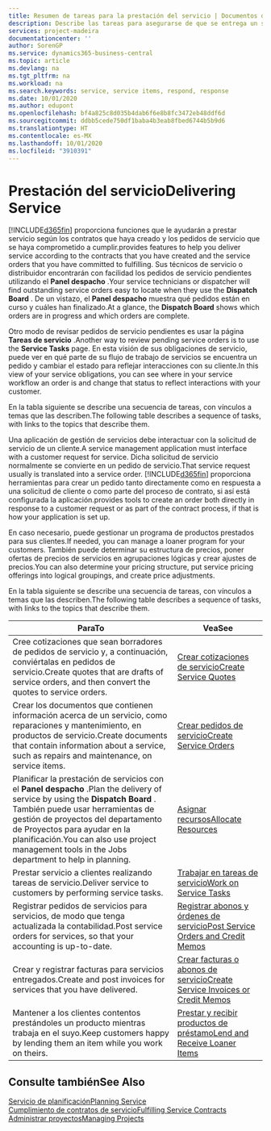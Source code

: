 ```yaml
---
title: Resumen de tareas para la prestación del servicio | Documentos de Microsoft
description: Describe las tareas para asegurarse de que se entrega un servicio de calidad y se cumplen los acuerdos con los clientes.
services: project-madeira
documentationcenter: ''
author: SorenGP
ms.service: dynamics365-business-central
ms.topic: article
ms.devlang: na
ms.tgt_pltfrm: na
ms.workload: na
ms.search.keywords: service, service items, respond, response
ms.date: 10/01/2020
ms.author: edupont
ms.openlocfilehash: bf4a825c8d035b4dab6f6e8b8fc3472eb48ddf6d
ms.sourcegitcommit: ddbb5cede750df1baba4b3eab8fbed6744b5b9d6
ms.translationtype: HT
ms.contentlocale: es-MX
ms.lasthandoff: 10/01/2020
ms.locfileid: "3910391"
---
```

# <a name="delivering-service"></a><span data-ttu-id="bde72-103">Prestación del servicio</span><span class="sxs-lookup"><span data-stu-id="bde72-103">Delivering Service</span></span>
[!INCLUDE[d365fin](includes/d365fin_md.md)] <span data-ttu-id="bde72-104">proporciona funciones que le ayudarán a prestar servicio según los contratos que haya creado y los pedidos de servicio que se haya comprometido a cumplir.</span><span class="sxs-lookup"><span data-stu-id="bde72-104">provides features to help you deliver service according to the contracts that you have created and the service orders that you have committed to fulfilling.</span></span> <span data-ttu-id="bde72-105">Sus técnicos de servicio o distribuidor encontrarán con facilidad los pedidos de servicio pendientes utilizando el **Panel despacho** .</span><span class="sxs-lookup"><span data-stu-id="bde72-105">Your service technicians or dispatcher will find outstanding service orders easy to locate when they use the **Dispatch Board** .</span></span> <span data-ttu-id="bde72-106">De un vistazo, el **Panel despacho** muestra qué pedidos están en curso y cuáles han finalizado.</span><span class="sxs-lookup"><span data-stu-id="bde72-106">At a glance, the **Dispatch Board** shows which orders are in progress and which orders are complete.</span></span>  
  
<span data-ttu-id="bde72-107">Otro modo de revisar pedidos de servicio pendientes es usar la página **Tareas de servicio** .</span><span class="sxs-lookup"><span data-stu-id="bde72-107">Another way to review pending service orders is to use the **Service Tasks** page.</span></span> <span data-ttu-id="bde72-108">En esta visión de sus obligaciones de servicio, puede ver en qué parte de su flujo de trabajo de servicios se encuentra un pedido y cambiar el estado para reflejar interacciones con su cliente.</span><span class="sxs-lookup"><span data-stu-id="bde72-108">In this view of your service obligations, you can see where in your service workflow an order is and change that status to reflect interactions with your customer.</span></span>  
  
<span data-ttu-id="bde72-109">En la tabla siguiente se describe una secuencia de tareas, con vínculos a temas que las describen.</span><span class="sxs-lookup"><span data-stu-id="bde72-109">The following table describes a sequence of tasks, with links to the topics that describe them.</span></span>   

<span data-ttu-id="bde72-110">Una aplicación de gestión de servicios debe interactuar con la solicitud de servicio de un cliente.</span><span class="sxs-lookup"><span data-stu-id="bde72-110">A service management application must interface with a customer request for service.</span></span> <span data-ttu-id="bde72-111">Dicha solicitud de servicio normalmente se convierte en un pedido de servicio.</span><span class="sxs-lookup"><span data-stu-id="bde72-111">That service request usually is translated into a service order.</span></span> [!INCLUDE[d365fin](includes/d365fin_md.md)] <span data-ttu-id="bde72-112">proporciona herramientas para crear un pedido tanto directamente como en respuesta a una solicitud de cliente o como parte del proceso de contrato, si así está configurada la aplicación.</span><span class="sxs-lookup"><span data-stu-id="bde72-112">provides tools to create an order both directly in response to a customer request or as part of the contract process, if that is how your application is set up.</span></span>  
  
<span data-ttu-id="bde72-113">En caso necesario, puede gestionar un programa de productos prestados para sus clientes.</span><span class="sxs-lookup"><span data-stu-id="bde72-113">If needed, you can manage a loaner program for your customers.</span></span> <span data-ttu-id="bde72-114">También puede determinar su estructura de precios, poner ofertas de precios de servicios en agrupaciones lógicas y crear ajustes de precios.</span><span class="sxs-lookup"><span data-stu-id="bde72-114">You can also determine your pricing structure, put service pricing offerings into logical groupings, and create price adjustments.</span></span>  
  
<span data-ttu-id="bde72-115">En la tabla siguiente se describe una secuencia de tareas, con vínculos a temas que las describen.</span><span class="sxs-lookup"><span data-stu-id="bde72-115">The following table describes a sequence of tasks, with links to the topics that describe them.</span></span>   
  
|<span data-ttu-id="bde72-116">**Para**</span><span class="sxs-lookup"><span data-stu-id="bde72-116">**To**</span></span>|<span data-ttu-id="bde72-117">**Vea**</span><span class="sxs-lookup"><span data-stu-id="bde72-117">**See**</span></span>|  
|------------|-------------|  
|<span data-ttu-id="bde72-118">Cree cotizaciones que sean borradores de pedidos de servicio y, a continuación, conviértalas en pedidos de servicio.</span><span class="sxs-lookup"><span data-stu-id="bde72-118">Create quotes that are drafts of service orders, and then convert the quotes to service orders.</span></span>|[<span data-ttu-id="bde72-119">Crear cotizaciones de servicio</span><span class="sxs-lookup"><span data-stu-id="bde72-119">Create Service Quotes</span></span>](service-how-to-create-service-quotes.md)|
|<span data-ttu-id="bde72-120">Crear los documentos que contienen información acerca de un servicio, como reparaciones y mantenimiento, en productos de servicio.</span><span class="sxs-lookup"><span data-stu-id="bde72-120">Create documents that contain information about a service, such as repairs and maintenance, on service items.</span></span>|[<span data-ttu-id="bde72-121">Crear pedidos de servicio</span><span class="sxs-lookup"><span data-stu-id="bde72-121">Create Service Orders</span></span>](service-how-to-create-service-orders.md)|
|<span data-ttu-id="bde72-122">Planificar la prestación de servicios con el **Panel despacho** .</span><span class="sxs-lookup"><span data-stu-id="bde72-122">Plan the delivery of service by using the **Dispatch Board** .</span></span> <span data-ttu-id="bde72-123">También puede usar herramientas de gestión de proyectos del departamento de Proyectos para ayudar en la planificación.</span><span class="sxs-lookup"><span data-stu-id="bde72-123">You can also use project management tools in the Jobs department to help in planning.</span></span>|[<span data-ttu-id="bde72-124">Asignar recursos</span><span class="sxs-lookup"><span data-stu-id="bde72-124">Allocate Resources</span></span>](service-how-to-allocate-resources.md)|  
|<span data-ttu-id="bde72-125">Prestar servicio a clientes realizando tareas de servicio.</span><span class="sxs-lookup"><span data-stu-id="bde72-125">Deliver service to customers by performing service tasks.</span></span>|[<span data-ttu-id="bde72-126">Trabajar en tareas de servicio</span><span class="sxs-lookup"><span data-stu-id="bde72-126">Work on Service Tasks</span></span>](service-how-to-work-on-service-tasks.md)|  
|<span data-ttu-id="bde72-127">Registrar pedidos de servicios para servicios, de modo que tenga actualizada la contabilidad.</span><span class="sxs-lookup"><span data-stu-id="bde72-127">Post service orders for services, so that your accounting is up-to-date.</span></span>|[<span data-ttu-id="bde72-128">Registrar abonos y órdenes de servicio</span><span class="sxs-lookup"><span data-stu-id="bde72-128">Post Service Orders and Credit Memos</span></span>](service-how-to-post-service-orders.md)|  
|<span data-ttu-id="bde72-129">Crear y registrar facturas para servicios entregados.</span><span class="sxs-lookup"><span data-stu-id="bde72-129">Create and post invoices for services that you have delivered.</span></span>|[<span data-ttu-id="bde72-130">Crear facturas o abonos de servicio</span><span class="sxs-lookup"><span data-stu-id="bde72-130">Create Service Invoices or Credit Memos</span></span>](service-how-create-invoices.md)|  
|<span data-ttu-id="bde72-131">Mantener a los clientes contentos prestándoles un producto mientras trabaja en el suyo.</span><span class="sxs-lookup"><span data-stu-id="bde72-131">Keep customers happy by lending them an item while you work on theirs.</span></span>| [<span data-ttu-id="bde72-132">Prestar y recibir productos de préstamo</span><span class="sxs-lookup"><span data-stu-id="bde72-132">Lend and Receive Loaner Items</span></span>](service-how-to-lend-receive-loaners.md)|
  
## <a name="see-also"></a><span data-ttu-id="bde72-133">Consulte también</span><span class="sxs-lookup"><span data-stu-id="bde72-133">See Also</span></span>  
[<span data-ttu-id="bde72-134">Servicio de planificación</span><span class="sxs-lookup"><span data-stu-id="bde72-134">Planning Service</span></span>](service-plan-service.md)  
[<span data-ttu-id="bde72-135">Cumplimiento de contratos de servicio</span><span class="sxs-lookup"><span data-stu-id="bde72-135">Fulfilling Service Contracts</span></span>](service-fulfill-service-contracts.md)  
[<span data-ttu-id="bde72-136">Administrar proyectos</span><span class="sxs-lookup"><span data-stu-id="bde72-136">Managing Projects</span></span>](projects-manage-projects.md)  
